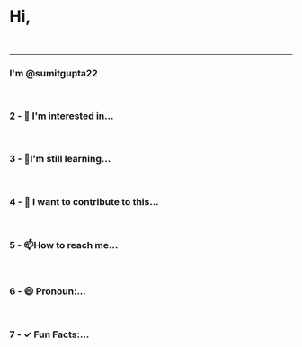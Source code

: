 <h1>Hi,</h1><br><hr>
<h3>I'm @sumitgupta22 </h3><br><h3>2 - 👀 I'm interested in... </h3><br><h3>3 - 🌱I'm still learning... </h3><br><h3>4 - 💞️ I want to contribute to this... </h3><br><h3>5 - 📫How to reach me... </h3><br><h3>6 - 😄 Pronoun:... </h3><br><h3>7 - ✓ Fun Facts:...</h3>